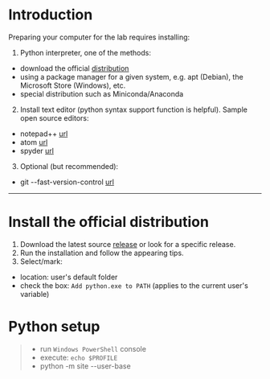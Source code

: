 # Introduction

Preparing your computer for the lab requires installing:

 1. Python interpreter, one of the methods:
  - download the official [distribution](https://www.python.org/)
  - using a package manager for a given system, e.g. apt (Debian), the Microsoft Store (Windows), etc.
  - special distribution such as Miniconda/Anaconda

 2. Install text editor (python syntax support function is helpful). Sample open source editors:
  - notepad++ [url](https://notepad-plus-plus.org/)
  - atom [url](https://atom.io/)
  - spyder [url](https://www.spyder-ide.org/)

 3. Optional (but recommended):
  - git --fast-version-control [url](https://git-scm.com/)
---


# Install the official distribution

 1. Download the latest source [release](https://www.python.org/downloads/) or look for a specific release.
 2. Run the installation and follow the appearing tips.
 3. Select/mark:
  - location: user's default folder
  - check the box: `Add python.exe to PATH` (applies to the current user's variable)


# Python setup

>- run `Windows PowerShell` console
>- execute: `echo $PROFILE`
>- python -m site --user-base
